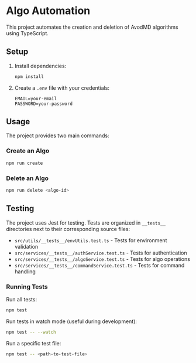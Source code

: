 # Algo Automation

This project automates the creation and deletion of AvodMD algorithms using TypeScript.

## Setup

1. Install dependencies:
   ```bash
   npm install
   ```

2. Create a `.env` file with your credentials:
   ```
   EMAIL=your-email
   PASSWORD=your-password
   ```

## Usage

The project provides two main commands:

### Create an Algo
```bash
npm run create
```

### Delete an Algo
```bash
npm run delete <algo-id>
```

## Testing

The project uses Jest for testing. Tests are organized in `__tests__` directories next to their corresponding source files:

- `src/utils/__tests__/envUtils.test.ts` - Tests for environment validation
- `src/services/__tests__/authService.test.ts` - Tests for authentication
- `src/services/__tests__/algoService.test.ts` - Tests for algo operations
- `src/services/__tests__/commandService.test.ts` - Tests for command handling

### Running Tests

Run all tests:
```bash
npm test
```

Run tests in watch mode (useful during development):
```bash
npm test -- --watch
```

Run a specific test file:
```bash
npm test -- <path-to-test-file>
```